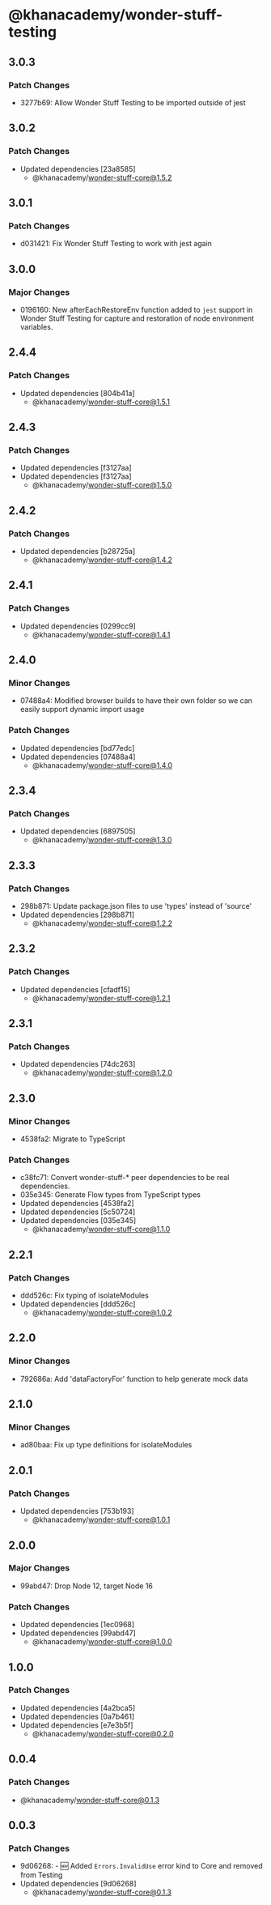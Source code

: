 # @khanacademy/wonder-stuff-testing

## 3.0.3

### Patch Changes

-   3277b69: Allow Wonder Stuff Testing to be imported outside of jest

## 3.0.2

### Patch Changes

-   Updated dependencies [23a8585]
    -   @khanacademy/wonder-stuff-core@1.5.2

## 3.0.1

### Patch Changes

-   d031421: Fix Wonder Stuff Testing to work with jest again

## 3.0.0

### Major Changes

-   0196160: New afterEachRestoreEnv function added to `jest` support in Wonder Stuff Testing for capture and restoration of node environment variables.

## 2.4.4

### Patch Changes

-   Updated dependencies [804b41a]
    -   @khanacademy/wonder-stuff-core@1.5.1

## 2.4.3

### Patch Changes

-   Updated dependencies [f3127aa]
-   Updated dependencies [f3127aa]
    -   @khanacademy/wonder-stuff-core@1.5.0

## 2.4.2

### Patch Changes

-   Updated dependencies [b28725a]
    -   @khanacademy/wonder-stuff-core@1.4.2

## 2.4.1

### Patch Changes

-   Updated dependencies [0299cc9]
    -   @khanacademy/wonder-stuff-core@1.4.1

## 2.4.0

### Minor Changes

-   07488a4: Modified browser builds to have their own folder so we can easily support dynamic import usage

### Patch Changes

-   Updated dependencies [bd77edc]
-   Updated dependencies [07488a4]
    -   @khanacademy/wonder-stuff-core@1.4.0

## 2.3.4

### Patch Changes

-   Updated dependencies [6897505]
    -   @khanacademy/wonder-stuff-core@1.3.0

## 2.3.3

### Patch Changes

-   298b871: Update package.json files to use 'types' instead of 'source'
-   Updated dependencies [298b871]
    -   @khanacademy/wonder-stuff-core@1.2.2

## 2.3.2

### Patch Changes

-   Updated dependencies [cfadf15]
    -   @khanacademy/wonder-stuff-core@1.2.1

## 2.3.1

### Patch Changes

-   Updated dependencies [74dc263]
    -   @khanacademy/wonder-stuff-core@1.2.0

## 2.3.0

### Minor Changes

-   4538fa2: Migrate to TypeScript

### Patch Changes

-   c38fc71: Convert wonder-stuff-\* peer dependencies to be real dependencies.
-   035e345: Generate Flow types from TypeScript types
-   Updated dependencies [4538fa2]
-   Updated dependencies [5c50724]
-   Updated dependencies [035e345]
    -   @khanacademy/wonder-stuff-core@1.1.0

## 2.2.1

### Patch Changes

-   ddd526c: Fix typing of isolateModules
-   Updated dependencies [ddd526c]
    -   @khanacademy/wonder-stuff-core@1.0.2

## 2.2.0

### Minor Changes

-   792686a: Add 'dataFactoryFor' function to help generate mock data

## 2.1.0

### Minor Changes

-   ad80baa: Fix up type definitions for isolateModules

## 2.0.1

### Patch Changes

-   Updated dependencies [753b193]
    -   @khanacademy/wonder-stuff-core@1.0.1

## 2.0.0

### Major Changes

-   99abd47: Drop Node 12, target Node 16

### Patch Changes

-   Updated dependencies [1ec0968]
-   Updated dependencies [99abd47]
    -   @khanacademy/wonder-stuff-core@1.0.0

## 1.0.0

### Patch Changes

-   Updated dependencies [4a2bca5]
-   Updated dependencies [0a7b461]
-   Updated dependencies [e7e3b5f]
    -   @khanacademy/wonder-stuff-core@0.2.0

## 0.0.4

### Patch Changes

-   @khanacademy/wonder-stuff-core@0.1.3

## 0.0.3

### Patch Changes

-   9d06268: - 🆕 Added `Errors.InvalidUse` error kind to Core and removed from Testing
-   Updated dependencies [9d06268]
    -   @khanacademy/wonder-stuff-core@0.1.3
